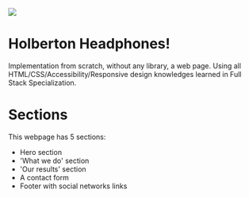 ![](https://i.imgur.com/Ur89BOv.png)

# Holberton Headphones!

Implementation from scratch, without any library, a web page. Using all HTML/CSS/Accessibility/Responsive design knowledges learned in Full Stack Specialization.


# Sections
This webpage has 5 sections:
- Hero section
- 'What we do' section
- 'Our results' section
- A contact form
- Footer with social networks links
